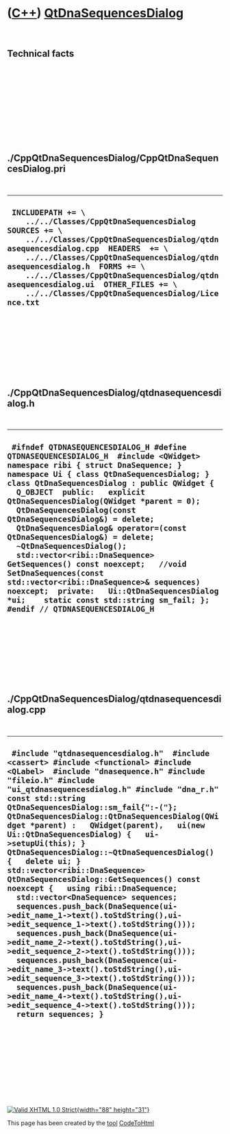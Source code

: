 



 

 

 

 

 

([C++](Cpp.htm)) [QtDnaSequencesDialog](CppQtDnaSequencesDialog.htm)
====================================================================

 

Technical facts
---------------

 

 

 

 

 

 

./CppQtDnaSequencesDialog/CppQtDnaSequencesDialog.pri
-----------------------------------------------------

 

  --------------------------------------------------------------------------------------------------------------------------------------------------------------------------------------------------------------------------------------------------------------------------------------------------------------------------------------------------------------------------------------
  ` INCLUDEPATH += \     ../../Classes/CppQtDnaSequencesDialog  SOURCES += \     ../../Classes/CppQtDnaSequencesDialog/qtdnasequencesdialog.cpp  HEADERS  += \     ../../Classes/CppQtDnaSequencesDialog/qtdnasequencesdialog.h  FORMS += \     ../../Classes/CppQtDnaSequencesDialog/qtdnasequencesdialog.ui  OTHER_FILES += \     ../../Classes/CppQtDnaSequencesDialog/Licence.txt`
  --------------------------------------------------------------------------------------------------------------------------------------------------------------------------------------------------------------------------------------------------------------------------------------------------------------------------------------------------------------------------------------

 

 

 

 

 

./CppQtDnaSequencesDialog/qtdnasequencesdialog.h
------------------------------------------------

 

  -----------------------------------------------------------------------------------------------------------------------------------------------------------------------------------------------------------------------------------------------------------------------------------------------------------------------------------------------------------------------------------------------------------------------------------------------------------------------------------------------------------------------------------------------------------------------------------------------------------------------------------------------------------------------------------------------------------------------------------------------
  ` #ifndef QTDNASEQUENCESDIALOG_H #define QTDNASEQUENCESDIALOG_H  #include <QWidget>  namespace ribi { struct DnaSequence; } namespace Ui { class QtDnaSequencesDialog; }  class QtDnaSequencesDialog : public QWidget {   Q_OBJECT  public:   explicit QtDnaSequencesDialog(QWidget *parent = 0);   QtDnaSequencesDialog(const QtDnaSequencesDialog&) = delete;   QtDnaSequencesDialog& operator=(const QtDnaSequencesDialog&) = delete;   ~QtDnaSequencesDialog();    std::vector<ribi::DnaSequence> GetSequences() const noexcept;   //void SetDnaSequences(const std::vector<ribi::DnaSequence>& sequences) noexcept;  private:   Ui::QtDnaSequencesDialog *ui;    static const std::string sm_fail; };  #endif // QTDNASEQUENCESDIALOG_H`
  -----------------------------------------------------------------------------------------------------------------------------------------------------------------------------------------------------------------------------------------------------------------------------------------------------------------------------------------------------------------------------------------------------------------------------------------------------------------------------------------------------------------------------------------------------------------------------------------------------------------------------------------------------------------------------------------------------------------------------------------------

 

 

 

 

 

./CppQtDnaSequencesDialog/qtdnasequencesdialog.cpp
--------------------------------------------------

 

  ------------------------------------------------------------------------------------------------------------------------------------------------------------------------------------------------------------------------------------------------------------------------------------------------------------------------------------------------------------------------------------------------------------------------------------------------------------------------------------------------------------------------------------------------------------------------------------------------------------------------------------------------------------------------------------------------------------------------------------------------------------------------------------------------------------------------------------------------------------------------------------------------------------------------------------------------------------------------------------------------------------------------------------------------------------------------------------------------------------------------------------------------
  ` #include "qtdnasequencesdialog.h"  #include <cassert> #include <functional> #include <QLabel>  #include "dnasequence.h" #include "fileio.h" #include "ui_qtdnasequencesdialog.h" #include "dna_r.h"  const std::string QtDnaSequencesDialog::sm_fail{":-("};  QtDnaSequencesDialog::QtDnaSequencesDialog(QWidget *parent) :   QWidget(parent),   ui(new Ui::QtDnaSequencesDialog) {   ui->setupUi(this); }  QtDnaSequencesDialog::~QtDnaSequencesDialog() {   delete ui; }  std::vector<ribi::DnaSequence> QtDnaSequencesDialog::GetSequences() const noexcept {   using ribi::DnaSequence;   std::vector<DnaSequence> sequences;   sequences.push_back(DnaSequence(ui->edit_name_1->text().toStdString(),ui->edit_sequence_1->text().toStdString()));   sequences.push_back(DnaSequence(ui->edit_name_2->text().toStdString(),ui->edit_sequence_2->text().toStdString()));   sequences.push_back(DnaSequence(ui->edit_name_3->text().toStdString(),ui->edit_sequence_3->text().toStdString()));   sequences.push_back(DnaSequence(ui->edit_name_4->text().toStdString(),ui->edit_sequence_4->text().toStdString()));   return sequences; }`
  ------------------------------------------------------------------------------------------------------------------------------------------------------------------------------------------------------------------------------------------------------------------------------------------------------------------------------------------------------------------------------------------------------------------------------------------------------------------------------------------------------------------------------------------------------------------------------------------------------------------------------------------------------------------------------------------------------------------------------------------------------------------------------------------------------------------------------------------------------------------------------------------------------------------------------------------------------------------------------------------------------------------------------------------------------------------------------------------------------------------------------------------------

 

 

 

 

 





 

[![Valid XHTML 1.0 Strict](valid-xhtml10.png){width="88"
height="31"}](http://validator.w3.org/check?uri=referer)

This page has been created by the [tool](Tools.htm)
[CodeToHtml](ToolCodeToHtml.htm)
